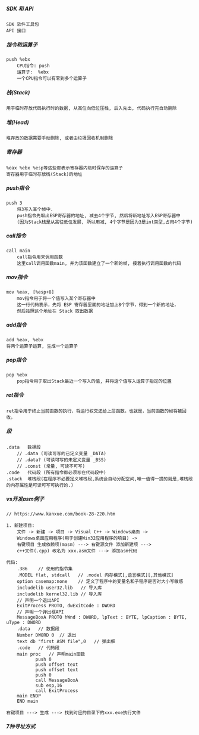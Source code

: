 ##### SDK 和 API
    SDK 软件工具包
    API 接口

##### 指令和运算子
    push %ebx
        CPU指令: push
        运算子:  %ebx
        一个CPU指令可以有零到多个运算子

##### 栈(Stack)
    用于临时存放代码执行时的数据, 从高位向低位压栈, 后入先出, 代码执行完自动删除
    
##### 堆(Head)
    堆存放的数据需要手动删除, 或者由垃圾回收机制删除

##### 寄存器
    %eax %ebx %esp等这些都表示寄存器内临时保存的运算子
    寄存器用于临时存放栈(Stack)的地址

##### push指令  
    push 3
        将3写入某个帧中.
        push指令先取出ESP寄存器的地址, 减去4个字节, 然后将新地址写入ESP寄存器中
        (因为Stack栈是从高往低位发展, 所以用减, 4个字节是因为3是int类型,占用4个字节)
        
##### call指令
    call main
        call指令用来调用函数
        这里call调用函数main, 并为该函数建立了一个新的帧, 接着执行调用函数的代码
        
##### mov指令
    mov %eax, [%esp+8]
        mov指令用于将一个值写入某个寄存器中
        这一行代码表示，先将 ESP 寄存器里面的地址加上8个字节，得到一个新的地址，
        然后按照这个地址在 Stack 取出数据
        
##### add指令
    add %eax, %ebx
    将两个运算子运算, 生成一个运算子

##### pop指令
    pop %ebx
        pop指令用于取出Stack最近一个写入的值, 并将这个值写入运算子指定的位置
        
##### ret指令
    ret指令用于终止当前函数的执行，将运行权交还给上层函数。也就是，当前函数的帧将被回收。
 
##### 段
    .data   数据段
        // .data (可读可写的已定义变量 _DATA) 
        // .data? (可读可写的未定义变量 _BSS) 
        // .const (常量, 可读不可写)
    .code   代码段 (所有指令都必须写在代码段中)
    .stack  堆栈段(在程序不必要定义堆栈段,系统会自动分配空间,唯一值得一提的就是,堆栈段的内存属性是可读可写可执行的.)

##### vs开发asm例子
    // https://www.kanxue.com/book-28-220.htm

    1. 新建项目:
        文件 -> 新建 -> 项目 -> Visual C++ -> Windows桌面 -> 
        Windows桌面应用程序(用于创建Win32应用程序的项目) -> 
        右键项目 生成依赖项(masm) ---> 右键源文件 添加新建项 --->
        c++文件(.cpp) 改名为 xxx.asm文件 ---> 添加asm代码

    代码:
        .386    // 使用的指令集
        .MODEL flat, stdcall   // .model 内存模式[,语言模式][,其他模式]
        option casemap:none    // 定义了程序中的变量名和子程序是否对大小写敏感
        includelib user32.lib   // 导入库
        includelib kernel32.lib // 导入库
        // 声明一个退出API
        ExitProcess PROTO, dwExitCode : DWORD   
        // 声明一个弹出框API
        MessageBoxA PROTO hWnd : DWORD, lpText : BYTE, lpCaption : BYTE, uType : DWORD
        .data   // 数据段 
        Number DWORD 0  // 退出
        text db "first ASM file",0   // 弹出框
        .code   // 代码段 
        main proc   // 声明main函数
               push 0
               push offset text
               push offset text
               push 0
               call MessageBoxA
               sub esp,16
               call ExitProcess
        main ENDP
        END main
        
    右键项目 ---> 生成 ---> 找到对应的目录下的xxx.exe执行文件
 
##### 7种寻址方式